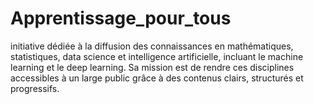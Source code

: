 # Apprentissage_pour_tous
initiative dédiée à la diffusion des connaissances en mathématiques, statistiques, data science et intelligence artificielle, incluant le machine learning et le deep learning. Sa mission est de rendre ces disciplines accessibles à un large public grâce à des contenus clairs, structurés et progressifs.
